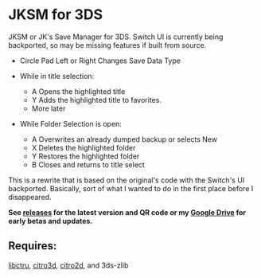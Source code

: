 # JKSM for 3DS
JKSM or JK's Save Manager for 3DS. Switch UI is currently being backported, so may be missing features if built from source.

* Circle Pad Left or Right Changes Save Data Type
* While in title selection:
    * A Opens the highlighted title
	* Y Adds the highlighted title to favorites.
	* More later
	
* While Folder Selection is open:
    * A Overwrites an already dumped backup or selects New
	* X Deletes the highlighted folder
	* Y Restores the highlighted folder
	* B Closes and returns to title select

This is a rewrite that is based on the original's code with the Switch's UI backported. Basically, sort of what I wanted to do in the first place before I disappeared.

**See [releases](https://github.com/J-D-K/JKSM/releases) for the latest version and QR code or my [Google Drive](https://drive.google.com/drive/folders/11UPij1YqIzJW_Mh8JnR9o-7AYuxRlN-S?usp=sharing) for early betas and updates.** 

## Requires:
[libctru](https://github.com/smealum/ctrulib), [citro3d](https://github.com/fincs/citro3d), [citro2d](https://github.com/devkitPro/citro2d), and 3ds-zlib